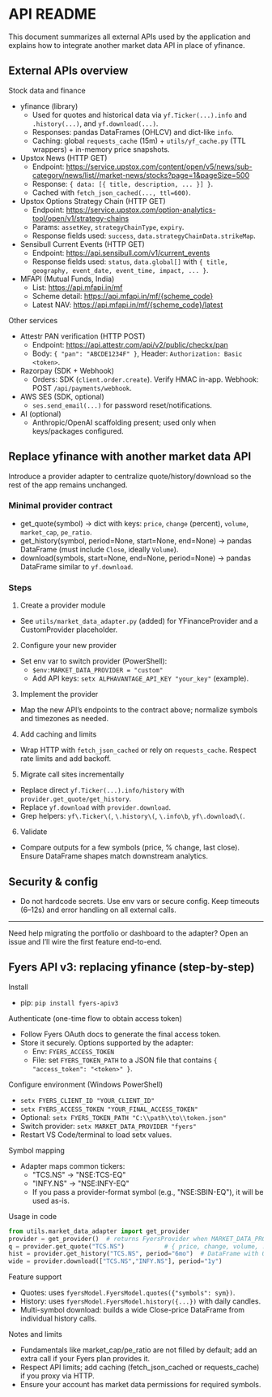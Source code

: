 # API README

This document summarizes all external APIs used by the application and explains how to integrate another market data API in place of yfinance.

## External APIs overview

Stock data and finance
- yfinance (library)
  - Used for quotes and historical data via `yf.Ticker(...).info` and `.history(...)`, and `yf.download(...)`.
  - Responses: pandas DataFrames (OHLCV) and dict-like `info`.
  - Caching: global `requests_cache` (15m) + `utils/yf_cache.py` (TTL wrappers) + in-memory price snapshots.
- Upstox News (HTTP GET)
  - Endpoint: https://service.upstox.com/content/open/v5/news/sub-category/news/list//market-news/stocks?page=1&pageSize=500
  - Response: `{ data: [{ title, description, ... }] }`.
  - Cached with `fetch_json_cached(..., ttl=600)`.
- Upstox Options Strategy Chain (HTTP GET)
  - Endpoint: https://service.upstox.com/option-analytics-tool/open/v1/strategy-chains
  - Params: `assetKey`, `strategyChainType`, `expiry`.
  - Response fields used: `success`, `data.strategyChainData.strikeMap`.
- Sensibull Current Events (HTTP GET)
  - Endpoint: https://api.sensibull.com/v1/current_events
  - Response fields used: `status`, `data.global[]` with `{ title, geography, event_date, event_time, impact, ... }`.
- MFAPI (Mutual Funds, India)
  - List: https://api.mfapi.in/mf
  - Scheme detail: https://api.mfapi.in/mf/{scheme_code}
  - Latest NAV: https://api.mfapi.in/mf/{scheme_code}/latest

Other services
- Attestr PAN verification (HTTP POST)
  - Endpoint: https://api.attestr.com/api/v2/public/checkx/pan
  - Body: `{ "pan": "ABCDE1234F" }`, Header: `Authorization: Basic <token>`.
- Razorpay (SDK + Webhook)
  - Orders: SDK (`client.order.create`). Verify HMAC in-app. Webhook: POST `/api/payments/webhook`.
- AWS SES (SDK, optional)
  - `ses.send_email(...)` for password reset/notifications.
- AI (optional)
  - Anthropic/OpenAI scaffolding present; used only when keys/packages configured.

## Replace yfinance with another market data API

Introduce a provider adapter to centralize quote/history/download so the rest of the app remains unchanged.

### Minimal provider contract
- get_quote(symbol) -> dict with keys: `price`, `change` (percent), `volume`, `market_cap`, `pe_ratio`.
- get_history(symbol, period=None, start=None, end=None) -> pandas DataFrame (must include `Close`, ideally `Volume`).
- download(symbols, start=None, end=None, period=None) -> pandas DataFrame similar to `yf.download`.

### Steps
1) Create a provider module
- See `utils/market_data_adapter.py` (added) for YFinanceProvider and a CustomProvider placeholder.

2) Configure your new provider
- Set env var to switch provider (PowerShell):
  - `$env:MARKET_DATA_PROVIDER = "custom"`
  - Add API keys: `setx ALPHAVANTAGE_API_KEY "your_key"` (example).

3) Implement the provider
- Map the new API’s endpoints to the contract above; normalize symbols and timezones as needed.

4) Add caching and limits
- Wrap HTTP with `fetch_json_cached` or rely on `requests_cache`. Respect rate limits and add backoff.

5) Migrate call sites incrementally
- Replace direct `yf.Ticker(...).info/history` with `provider.get_quote/get_history`.
- Replace `yf.download` with `provider.download`.
- Grep helpers: `yf\.Ticker\(`, `\.history\(`, `\.info\b`, `yf\.download\(`.

6) Validate
- Compare outputs for a few symbols (price, % change, last close). Ensure DataFrame shapes match downstream analytics.

## Security & config
- Do not hardcode secrets. Use env vars or secure config. Keep timeouts (6–12s) and error handling on all external calls.

---
Need help migrating the portfolio or dashboard to the adapter? Open an issue and I’ll wire the first feature end-to-end.

## Fyers API v3: replacing yfinance (step-by-step)

Install
- pip: `pip install fyers-apiv3`

Authenticate (one-time flow to obtain access token)
- Follow Fyers OAuth docs to generate the final access token.
- Store it securely. Options supported by the adapter:
  - Env: `FYERS_ACCESS_TOKEN`
  - File: set `FYERS_TOKEN_PATH` to a JSON file that contains `{ "access_token": "<token>" }`.

Configure environment (Windows PowerShell)
- `setx FYERS_CLIENT_ID "YOUR_CLIENT_ID"`
- `setx FYERS_ACCESS_TOKEN "YOUR_FINAL_ACCESS_TOKEN"`
- Optional: `setx FYERS_TOKEN_PATH "C:\\path\\to\\token.json"`
- Switch provider: `setx MARKET_DATA_PROVIDER "fyers"`
- Restart VS Code/terminal to load setx values.

Symbol mapping
- Adapter maps common tickers:
  - "TCS.NS" -> "NSE:TCS-EQ"
  - "INFY.NS" -> "NSE:INFY-EQ"
  - If you pass a provider-format symbol (e.g., "NSE:SBIN-EQ"), it will be used as-is.

Usage in code
```python
from utils.market_data_adapter import get_provider
provider = get_provider()  # returns FyersProvider when MARKET_DATA_PROVIDER=fyers
q = provider.get_quote("TCS.NS")           # { price, change, volume, ... }
hist = provider.get_history("TCS.NS", period="6mo")  # DataFrame with OHLCV
wide = provider.download(["TCS.NS","INFY.NS"], period="1y")
```

Feature support
- Quotes: uses `fyersModel.FyersModel.quotes({"symbols": sym})`.
- History: uses `fyersModel.FyersModel.history({...})` with daily candles.
- Multi-symbol download: builds a wide Close-price DataFrame from individual history calls.

Notes and limits
- Fundamentals like market_cap/pe_ratio are not filled by default; add an extra call if your Fyers plan provides it.
- Respect API limits; add caching (fetch_json_cached or requests_cache) if you proxy via HTTP.
- Ensure your account has market data permissions for required symbols.

